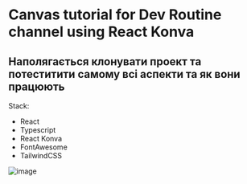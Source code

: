 # Canvas tutorial for Dev Routine channel using React Konva
## Наполягається клонувати проект та потеститити самому всі аспекти та як вони працюють

Stack: 
- React
- Typescript
- React Konva
- FontAwesome
- TailwindCSS

![image](https://github.com/SemX74/canvas-excalidraw-clone-tutorial/assets/88790026/40111744-cfc5-4424-9fe3-69b7867a7fa0)


